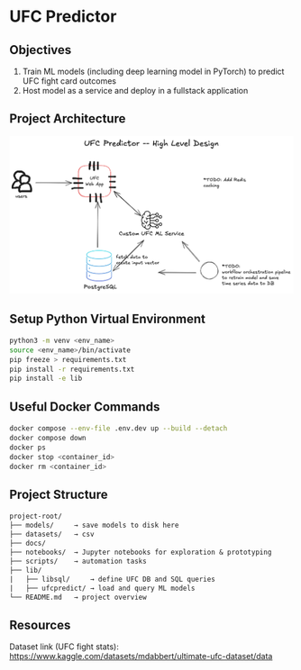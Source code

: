 # UFC Predictor

## Objectives
1. Train ML models (including deep learning model in PyTorch) to predict UFC fight card outcomes
2. Host model as a service and deploy in a fullstack application

## Project Architecture
![](/docs/UFC-Predictor-HLD.png)

## Setup Python Virtual Environment

```bash
python3 -m venv <env_name>
source <env_name>/bin/activate
pip freeze > requirements.txt
pip install -r requirements.txt
pip install -e lib
```

## Useful Docker Commands

```bash
docker compose --env-file .env.dev up --build --detach
docker compose down
docker ps
docker stop <container_id>
docker rm <container_id>
```

## Project Structure
```
project-root/    
├── models/     → save models to disk here                                               
├── datasets/   → csv                        
├── docs/            
├── notebooks/  → Jupyter notebooks for exploration & prototyping   
├── scripts/    → automation tasks
├── lib/        
|   ├── libsql/     → define UFC DB and SQL queries
|   ├── ufcpredict/ → load and query ML models
└── README.md   → project overview                                  
```

## Resources

Dataset link (UFC fight stats): https://www.kaggle.com/datasets/mdabbert/ultimate-ufc-dataset/data
